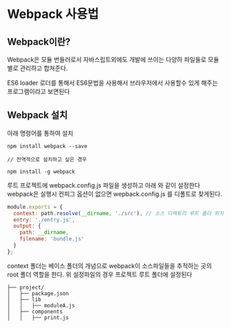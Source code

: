 # Webpack 사용법

## Webpack이란?

Webpack은 모듈 번들러로서 자바스립트외에도 개발에 쓰이는 다양하 파일들로 모듈별로 관리하고 합쳐준다.

ES6 loader 로더를 통해서 ES6문법을 사용해서 브라우저에서 사용할수 있게 해주는 프로그램이라고 보면된다


## Webpack 설치
아래 명령어를 통하여 설치

    npm install webpack --save

    // 전역적으로 설치하고 싶은 경우

    npm install -g webpack

루트 프로젝트에 webpack.config.js 파일을 생성하고 아래 와 같이 설정한다
webpack은 실행시 컨피그 옵션이 없으면  wepback.config.js 를 디폴트로 찾게된다.
```javascript
module.exports = {
  context: path.resolve(__dirname, './src'), // 소스 디렉토리 루트 폴더 위치
  entry: './entry.js',
  output: {
    path: __dirname,
    filename: 'bundle.js'
  }
};
```

context 폴더는 베이스 폴더의 개념으로 webpack이 소스파일들을 추적하는 곳의 root 폴더 역할을 한다.
위 설정파일의 경우 프로젝트 루트 폴더에 설정된다

```
├── project/
│   ├── package.json
│   ├── lib
│   │   ├── moduleA.js
│   ├── components
│   │   ├── print.js
```
